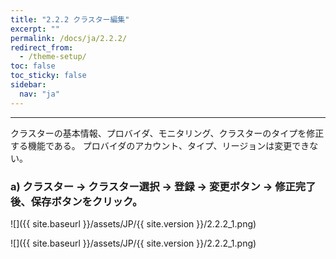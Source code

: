 ```yaml
---
title: "2.2.2 クラスター編集"
excerpt: ""
permalink: /docs/ja/2.2.2/
redirect_from:
  - /theme-setup/
toc: false
toc_sticky: false
sidebar:
  nav: "ja"
---
```



---

クラスターの基本情報、プロバイダ、モニタリング、クラスターのタイプを修正する機能である。 プロバイダのアカウント、タイプ、リージョンは変更できない。

### a\) クラスター → クラスター選択 → 登録 → 変更ボタン → 修正完了後、保存ボタンをクリック。
![]({{ site.baseurl }}/assets/JP/{{ site.version }}/2.2.2_1.png)

![]({{ site.baseurl }}/assets/JP/{{ site.version }}/2.2.2_1.png)
